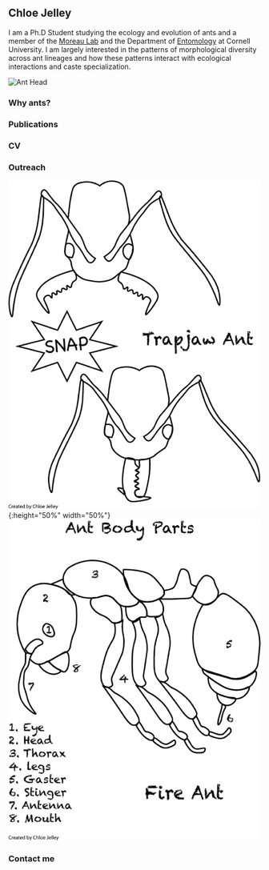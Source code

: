 ## Chloe Jelley

I am a Ph.D Student studying the ecology and evolution of ants and a member of the [Moreau Lab](https://www.moreaulab.entomology.cornell.edu/) and the Department of [Entomology](https://entomology.cals.cornell.edu/) at Cornell University. I am largely interested in the patterns of morphological diversity across ant lineages and how these patterns interact with ecological interactions and caste specialization. 

![Ant Head](anthead.png)

### Why ants? 


### Publications


### CV


### Outreach 
![coloring page](trapjaw_coloringpage.png){:height="50%" width="50%"}
![coloring page](fireant_coloringpage.png)

### Contact me 


